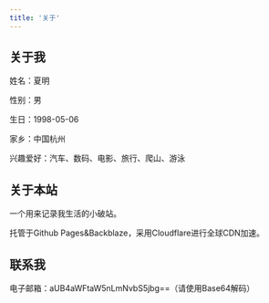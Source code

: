 ```yaml
---
title: '关于'
---
```


## 关于我
姓名：夏明

性别：男

生日：1998-05-06

家乡：中国杭州

兴趣爱好：汽车、数码、电影、旅行、爬山、游泳

## 关于本站
一个用来记录我生活的小破站。

托管于Github Pages&Backblaze，采用Cloudflare进行全球CDN加速。

## 联系我
电子邮箱：aUB4aWFtaW5nLmNvbS5jbg==（请使用Base64解码）
